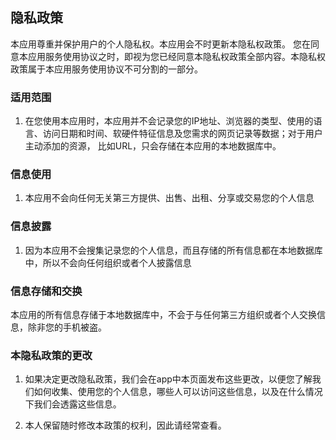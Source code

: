 ## 隐私政策

本应用尊重并保护用户的个人隐私权。本应用会不时更新本隐私权政策。 您在同意本应用服务使用协议之时，即视为您已经同意本隐私权政策全部内容。本隐私权政策属于本应用服务使用协议不可分割的一部分。

### 适用范围

1. 在您使用本应用时，本应用并不会记录您的IP地址、浏览器的类型、使用的语言、访问日期和时间、软硬件特征信息及您需求的网页记录等数据；对于用户主动添加的资源， 比如URL，只会存储在本应用的本地数据库中。


### 信息使用

1. 本应用不会向任何无关第三方提供、出售、出租、分享或交易您的个人信息


### 信息披露

1. 因为本应用不会搜集记录您的个人信息，而且存储的所有信息都在本地数据库中，所以不会向任何组织或者个人披露信息


### 信息存储和交换

本应用的所有信息存储于本地数据库中，不会于与任何第三方组织或者个人交换信息，除非您的手机被盗。



### 本隐私政策的更改

1. 如果决定更改隐私政策，我们会在app中本页面发布这些更改，以便您了解我们如何收集、使用您的个人信息，哪些人可以访问这些信息，以及在什么情况下我们会透露这些信息。

2. 本人保留随时修改本政策的权利，因此请经常查看。

